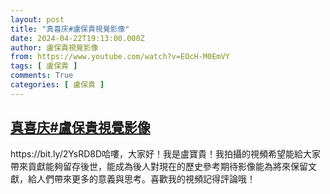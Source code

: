 ```yaml
---
layout: post
title: "真喜庆#盧保貴視覺影像"
date: 2024-04-22T19:13:00.000Z
author: 盧保貴視覺影像
from: https://www.youtube.com/watch?v=EOcH-M0EmVY
tags: [ 盧保貴 ]
comments: True
categories: [ 盧保貴 ]
---
```

<!--1713813180000-->
[真喜庆#盧保貴視覺影像](https://www.youtube.com/watch?v=EOcH-M0EmVY)
------

<div>
https://bit.ly/2YsRD8D哈嘍，大家好！我是盧寶貴！我拍攝的視頻希望能給大家帶來貢獻能夠留存後世，能成為後人對現在的歷史參考期待影像能為將來保留文獻，給人們帶來更多的意義與思考。喜歡我的視頻記得評論哦！
</div>
